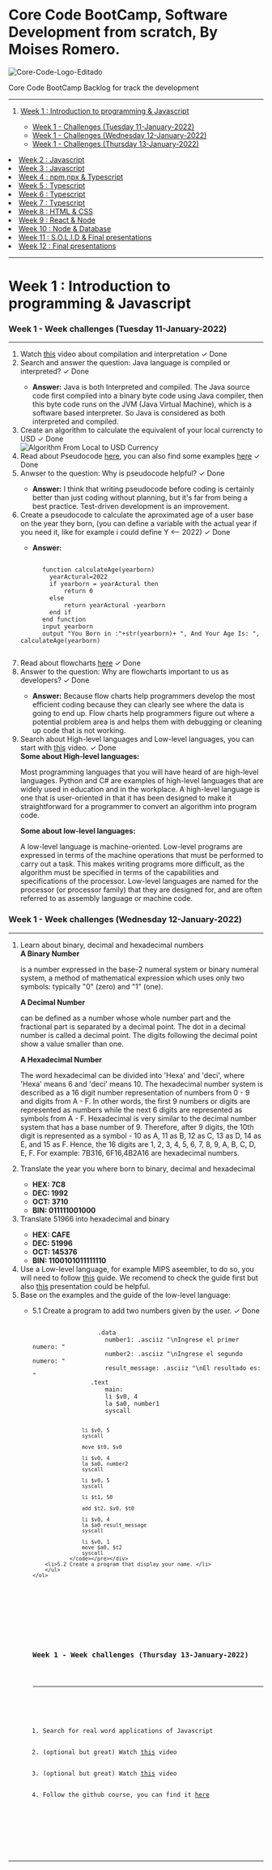 # Core Code BootCamp, Software Development from scratch, By Moises Romero.

![Core-Code-Logo-Editado](https://user-images.githubusercontent.com/40069878/148991261-6cc704fc-dd51-45fa-818b-b13aa87a0be5.png)

Core Code BootCamp Backlog for track the development
<hr>
<ol>
  <li><a href="#week1" title="Goto Week 1">Week 1 : Introduction to programming & Javascript</a></li>
    <ul>
      <li><a href="#weekchanllengeTuesday-11-01-2022" title="Goto Week 1 - Challenge Tuesday">Week 1 - Challenges (Tuesday 11-January-2022)</a></li>
      <li><a href="#weekchanllengeWednesday-12-01-2022" title="Goto Week 1 - Challenge Wednesday">Week 1 - Challenges (Wednesday 12-January-2022)</a></li>
      <li><a href="#weekchanllengeThursday-13-01-2022" title="Goto Week 1 - Challenge Thursday">Week 1 - Challenges (Thursday 13-January-2022)</a></li>
    </ul>
</ol>
<li><a href="#week2" title="Goto Week 2">Week 2 : Javascript</a></li>
<li><a href="#week3" title="Goto Week 3">Week 3 : Javascript</a></li>
<li><a href="#week4" title="Goto Week 4">Week 4 : npm,npx & Typescript</a></li>
<li><a href="#week5" title="Goto Week 5">Week 5 : Typescript</a></li>
<li><a href="#week6" title="Goto Week 6">Week 6 : Typescript</a></li>
<li><a href="#week7" title="Goto Week 7">Week 7 : Typescript</a></li>
<li><a href="#week8" title="Goto Week 8">Week 8 : HTML & CSS</a></li>
<li><a href="#week9" title="Goto Week 9">Week 9 : React & Node</a></li>
<li><a href="#week10" title="Goto Week 10">Week 10 : Node & Database</a></li>
<li><a href="#week11" title="Goto Week 11">Week 11 : S.O.L.I.D & Final presentations</a></li>
<li><a href="#week12" title="Goto Week 12">Week 12 : Final presentations</a></li>
<hr>

<div id="div-week-1">
  <h1 id="week1"><strong>Week 1 : Introduction to programming & Javascript</strong></h1>
  <div id="weekChallenges-week-1-Tuesday">
    <h3 id="weekchanllengeTuesday-11-01-2022">Week 1 - Week challenges (Tuesday 11-January-2022)</h3>
    <hr>
    <ol>
    <li>Watch <a href="https://www.youtube.com/watch?v=JNMy969SjyU" rel="nofollow">this</a> video about compilation and interpretation <span>&#10003; Done</span></li> 
    <li>Search and answer the question: Java language is compiled or interpreted? <span>&#10003; Done</span></li>
      <ul>
        <li><span><strong>Answer:</strong></span> Java is both Interpreted and compiled. The Java source code first compiled into a binary byte code using Java compiler, then this byte code runs on the JVM (Java Virtual Machine), which is a software based interpreter. So Java is considered as both interpreted and compiled.</li> 
      </ul> 
    <li>Create an algorithm to calculate the equivalent of your local currencty to USD <span>&#10003; Done</span></li>
      <img src="https://user-images.githubusercontent.com/40069878/149054583-32469914-1191-4c2e-9bde-1c173e2c5a27.png" alt="Algorithm From Local to USD Currency">
    <li>Read about Pseudocode <a href="https://www.freecodecamp.org/news/what-is-pseudocode-in-programming/" rel="nofollow">here</a>, you can also find some examples <a href="/corecodeio/bootcamp-from-scratch/blob/main/resources/PSEUDOCODE.md">here</a> <span>&#10003; Done</span></li>
    <li>Anwser to the question: Why is pseudocode helpful? <span>&#10003; Done</span></li>
      <ul>
        <li><span><strong>Answer:</strong></span> I think that writing pseudocode before coding is certainly better than just coding without planning, but it's far from being a best practice. Test-driven development is an improvement.</li> 
      </ul>  
    <li>Create a pseudocode to calculate the aproximated age of a user base on the year they born, (you can define a variable with the actual year if you need it, like for example i could define Y <-- 2022) <span>&#10003; Done</span></li>
      <ul><li><span><strong>Answer:</strong></span></li></ul>
    <pre><code>
      function calculateAge(yearborn)
        yearActural=2022
        if yearborn = yearActural then
            return 0
        else
            return yearActural -yearborn
        end if
      end function
      input yearborn
      output "You Born in :"+str(yearborn)+ ", And Your Age Is: ", calculateAge(yearborn)
    </code></pre>
    <li>Read about flowcharts <a href="https://www.lucidchart.com/pages/es/que-es-un-diagrama-de-flujo" rel="nofollow">here</a> <span>&#10003; Done</span></li>
    <li>Answer to the question: Why are flowcharts important to us as developers? <span>&#10003; Done</span></li>
      <ul>
        <li><span><strong>Answer:</strong></span> Because flow charts help programmers develop the most efficient coding because they can clearly see where the data is going to end up. Flow charts help programmers figure out where a potential problem area is and helps them with debugging or cleaning up code that is not working.</li> 
      </ul>  
    <li>Search about High-level languages and Low-level languages, you can start with <a href="https://www.youtube.com/watch?v=1vRPOp5p-qs" rel="nofollow">this</a> video. <span>&#10003; Done</span></li>
<span><strong>Some about High-level languages: </strong></span><p>Most programming languages that you will have heard of are high-level languages. Python and C# are examples of high-level languages that are widely used in education and in the workplace. A high-level language is one that is user-oriented in that it has been designed to make it straightforward for a programmer to convert an algorithm into program code.</p>
<span><strong>Some about low-level languages: </strong></span><p>A low-level language is machine-oriented. Low-level programs are expressed in terms of the machine operations that must be performed to carry out a task. This makes writing programs more difficult, as the algorithm must be specified in terms of the capabilities and specifications of the processor. Low-level languages are named for the processor (or processor family) that they are designed for, and are often referred to as assembly language or machine code.</p>
    <ol>
  </div>
  
  [FIN DE DIV WEEK 1 - Tuesday 11-JANUARY-2022]: # 
  
  <div id="weekChallenges-week-1-Wednesday">
    <h3 id="weekchanllengeWednesday-12-01-2022">Week 1 - Week challenges (Wednesday 12-January-2022)</h3>
    <hr>
    <ol dir="auto">
      <li>Learn about binary, decimal and hexadecimal numbers</li>
          <span><strong>A Binary Number </strong></span><p>is a number expressed in the base-2 numeral system or binary numeral system, a method of mathematical expression which uses only two symbols: typically "0" (zero) and "1" (one).</p>
      <span><strong>A Decimal Number </strong></span><p>can be defined as a number whose whole number part and the fractional part is separated by a decimal point. The dot in a decimal number is called a decimal point. The digits following the decimal point show a value smaller than one. </p>   
      <span><strong>A Hexadecimal Number </strong></span><p>The word hexadecimal can be divided into 'Hexa' and 'deci', where 'Hexa' means 6 and 'deci' means 10. The hexadecimal number system is described as a 16 digit number representation of numbers from 0 - 9 and digits from A - F. In other words, the first 9 numbers or digits are represented as numbers while the next 6 digits are represented as symbols from A - F. Hexadecimal is very similar to the decimal number system that has a base number of 9. Therefore, after 9 digits, the 10th digit is represented as a symbol - 10 as A, 11 as B, 12 as C, 13 as D, 14 as E, and 15 as F. Hence, the 16 digits are 1, 2, 3, 4, 5, 6, 7, 8, 9, A, B, C, D, E, F. For example: 7B316, 6F16,4B2A16 are hexadecimal numbers.</p>   
      <li>Translate the year you where born to binary, decimal and hexadecimal</li>
      <ul>
          <li><span><strong>HEX: 7C8</strong></span></li>
          <li><span><strong>DEC: 1992</strong></span></li>
          <li><span><strong>OCT: 3710</strong></span></li>
          <li><span><strong>BIN: 011111001000</strong></span></li>
       </ul> 
      <li>Translate 51966 into hexadecimal and binary</li>
        <ul>
          <li><span><strong>HEX: CAFE</strong></span></li>
          <li><span><strong>DEC: 51996</strong></span></li>
          <li><span><strong>OCT: 145376</strong></span></li>
          <li><span><strong>BIN: 1100101011111110</strong></span></li>
       </ul>     
      <li>Use a Low-level language, for example MIPS aseembler, to do so, you will need to follow <a href="/corecodeio/bootcamp-from-scratch/blob/main/src/technologies/2022/week1/resources/MIPS.md">this</a> guide. We recomend to check the guide first but also <a href="https://courses.cs.vt.edu/cs2506/Fall2014/Notes/L04.MIPSAssemblyOverview.pdf" rel="nofollow">this</a> presentation could be helpful.</li>
      <li>Base on the examples and the guide of the low-level language:</li>
        <ul>
		<li>5.1 Create a program to add two numbers given by the user. <span>&#10003; Done</span></li>
			    <div>
				    <pre><code>
			      .data
					number1: .asciiz "\nIngrese el primer numero: "
					number2: .asciiz "\nIngrese el segundo numero: "
					result_message: .asciiz "\nEl resultado es: "
				.text
					main:
					li $v0, 4
					la $a0, number1
					syscall


					li $v0, 5
					syscall

					move $t0, $v0

					li $v0, 4
					la $a0, number2
					syscall

					li $v0, 5
					syscall

					li $t1, 50

					add $t2, $v0, $t0

					li $v0, 4
					la $a0 result_message
					syscall

					li $v0, 1
					move $a0, $t2
					syscall
			    </code></pre></div>
		<li>5.2 Create a program that display your name. </li>
        </ul>
    </ol>    
  </div>  
  
  [FIN DE DIV WEEK 1 - Wednesday 12-JANUARY-2022]: # 
  
  <div id="weekChallenges-week-1-Thursday">
    <h3 id="weekchanllengeThursday-13-01-2022">Week 1 - Week challenges (Thursday 13-January-2022)</h3>
    <hr>
    <ol dir="auto">
      <li>Search for real word applications of Javascript</li>
      <li>(optional but great) Watch <a href="https://www.youtube.com/watch?v=LW6vQNE2jgc&amp;t=1962s" rel="nofollow">this</a> video</li>
      <li>(optional but great) Watch <a href="https://www.youtube.com/watch?v=KXkQJBASUOg" rel="nofollow">this</a> video</li>
      <li>Follow the github course, you can find it <a href="/corecodeio/bootcamp-from-scratch/blob/main/src/recommended">here</a></li>
    </ol>    
  </div>
  
  [FIN DE DIV WEEK 1 - Thursday 12-JANUARY-2022]: #
  
</div>
<hr>

[FIN DE DIV WEEK 1]: # 




